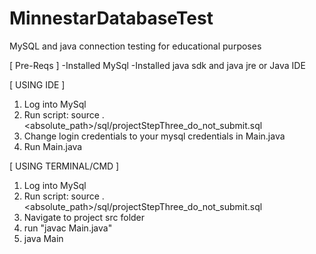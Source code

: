 # MinnestarDatabaseTest
MySQL and java connection testing for educational purposes

[ Pre-Reqs ]
-Installed MySql 
-Installed java sdk and java jre or Java IDE

[ USING IDE ]
1. Log into MySql
2. Run script: source .<absolute_path>/sql/projectStepThree_do_not_submit.sql
3. Change login credentials to your mysql credentials in Main.java
4. Run Main.java

[ USING TERMINAL/CMD ]
1. Log into MySql
2. Run script: source .<absolute_path>/sql/projectStepThree_do_not_submit.sql
3. Navigate to project src folder
4. run "javac Main.java"
5. java Main
